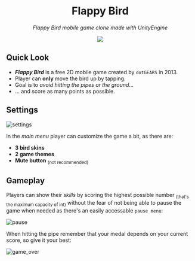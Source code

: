 <h1 align="center">
  <b>Flappy Bird</b>
</h1>

<p align="center">
  <i>Flappy Bird mobile game clone made with UnityEngine</i>
</p>

<p align="center">
  <img src="https://user-images.githubusercontent.com/105242009/190860485-d48f0b49-6135-4e38-b3a5-ccb517eb32f8.png">
</p>

## Quick Look

- ***Flappy Bird*** is a free 2D mobile game created by `dotGEARS` in 2013.
- Player can **only** move the bird up by tapping.
- Goal is to _avoid hitting the pipes or the ground_...
- ... and score as many points as possible.

## Settings

![settings](https://user-images.githubusercontent.com/105242009/190862435-232b2ebe-11a3-47c6-818c-9d9d417f360b.png)

In the _main menu_ player can customize the game a bit, as there are:

- **3 bird skins**
- **2 game themes**
- **Mute button** <sub>(not recommended)</sub>

## Gameplay

Players can show their _skills_ by scoring the highest possible number <sub>(that's the maximum capacity of int)</sub>
without the fear of not being able to pause the game when needed as there's an easily accessable `pause menu`:

![pause](https://user-images.githubusercontent.com/105242009/190862827-e577fe89-1ca3-4c4f-b2a5-beda871d703f.png)

When hitting the pipe remember that your medal depends on your current score, so give it your best:

![game_over](https://user-images.githubusercontent.com/105242009/190862897-71f96171-58d1-4bae-89e7-4c1024924b31.png)
